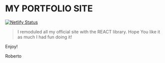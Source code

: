 # MY PORTFOLIO SITE

[![Netlify Status](https://api.netlify.com/api/v1/badges/7863b032-a517-4175-bc7c-f831080e8dfa/deploy-status)](https://app.netlify.com/sites/robertocastelli/deploys)

> I remoduled all my official site with the REACT library. Hope You like it as much I had fun doing it!

Enjoy!

Roberto



